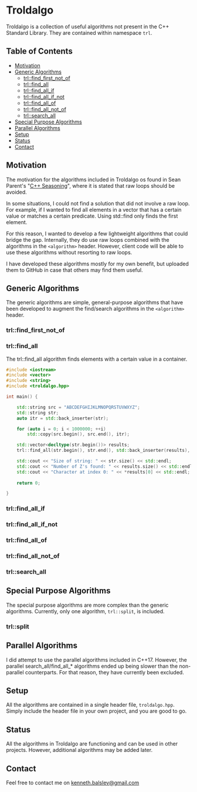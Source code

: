 # Troldalgo
Troldalgo is a collection of useful algorithms not present in the C++ Standard Library. They are contained within namespace `trl`.

## Table of Contents
* [Motivation](#Motivation)
* [Generic Algorithms](#Generic-Algorithms)
    * [trl::find_first_not_of](#trlfind_first_not_of)
    * [trl::find_all](#trlfind_all)
    * [trl::find_all_if](#trlfind_all_if)
    * [trl::find_all_if_not](#trlfind_all_if_not)
    * [trl::find_all_of](#trlfind_all_of)
    * [trl::find_all_not_of](#trlfind_all_not_of)
    * [trl::search_all](#trlsearch_all)
* [Special Purpose Algorithms](#Special-Purpose-Algorithms)
* [Parallel Algorithms](#Parallel-Algorithms)
* [Setup](#Setup)
* [Status](#Status)
* [Contact](#Contact)

## Motivation
The motivation for the algorithms included in Troldalgo os found in Sean Parent's "[C++ Seasoning](https://youtu.be/W2tWOdzgXHA)", where it is stated that raw loops should be avoided. 

In some situations, I could not find a solution that did not involve a raw loop. For example, if I wanted to find all elements in a vector that has a certain value or matches a certain predicate. Using std::find only finds the first element. 

For this reason, I wanted to develop a few lightweight algorithms that could bridge the gap. Internally, they do use raw loops combined with the algorithms in the `<algorithm>` header. However, client code will be able to use these algorithms without resorting to raw loops.

I have developed these algorithms mostly for my own benefit, but uploaded them to GitHub in case that others may find them useful.

## Generic Algorithms
The generic algorithms are simple, general-purpose algorithms that have been developed to augment the find/search algorithms in the `<algorithm>` header.

### trl::find_first_not_of

### trl::find_all
The trl::find_all algorithm finds elements with a certain value in a container.

```cpp
#include <iostream>
#include <vector>
#include <string>
#include <troldalgo.hpp>

int main() {

    std::string src = "ABCDEFGHIJKLMNOPQRSTUVWXYZ";
    std::string str;
    auto itr = std::back_inserter(str);

    for (auto i = 0; i < 1000000; ++i)
        std::copy(src.begin(), src.end(), itr);

    std::vector<decltype(str.begin())> results;
    trl::find_all(str.begin(), str.end(), std::back_inserter(results), 'Z');

    std::cout << "Size of string: " << str.size() << std::endl;
    std::cout << "Number of Z's found: " << results.size() << std::endl;
    std::cout << "Character at index 0: " << *results[0] << std::endl;
    
    return 0;

}

```

### trl::find_all_if

### trl::find_all_if_not

### trl::find_all_of

### trl::find_all_not_of

### trl::search_all


## Special Purpose Algorithms
The special purpose algorithms are more complex than the generic algorithms. Currently, only one algorithm, `trl::split`, is included.

### trl::split


## Parallel Algorithms
I did attempt to use the parallel algorithms included in C++17. However, the parallel search_all/find_all_* algorithms ended up being slower than the non-parallel counterparts. For that reason, they have currently been excluded.

## Setup
All the algorithms are contained in a single header file, `troldalgo.hpp`. Simply include the header file in your own project, and you are good to go.

## Status
All the algorithms in Troldalgo are functioning and can be used in other projects. However, additional algorithms may be added later.

## Contact
Feel free to contact me on [kenneth.balslev@gmail.com](mailto:kenneth.balslev@gmail.com)

